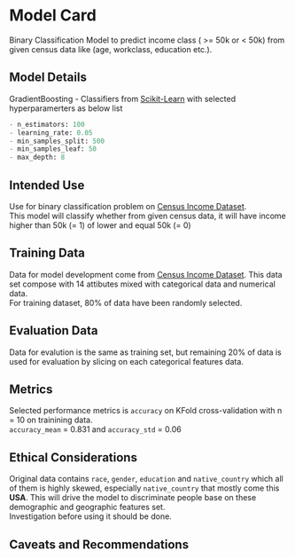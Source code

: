# Model Card
Binary Classification Model to predict income class ( >= 50k or < 50k) from given census data like (age, workclass, education etc.).

## Model Details
GradientBoosting - Classifiers from [Scikit-Learn](https://scikit-learn.org/stable/modules/generated/sklearn.ensemble.GradientBoostingClassifier.html) with selected hyperparamerters as below list 
``` python
- n_estimators: 100
- learning_rate: 0.05
- min_samples_split: 500
- min_samples_leaf: 50
- max_depth: 8
```
## Intended Use
Use for binary classification problem on [Census Income Dataset](https://archive.ics.uci.edu/ml/datasets/census+income). <br/>
 This model will classify whether from given census data, it will have income higher than 50k (= 1) of lower and equal 50k (= 0)
## Training Data
Data for model development come from [Census Income Dataset](https://archive.ics.uci.edu/ml/datasets/census+income). This data set compose with 14 attibutes mixed with categorical data and numerical data. <br/>
For training dataset, 80% of data have been randomly selected.
## Evaluation Data
Data for evalution is the same as training set, but remaining 20% of data is used for evaluation by slicing on each categorical features data.
## Metrics
Selected performance metrics is ```accuracy``` on KFold cross-validation with n = 10 on trainining data. <br/>
```accuracy_mean``` = 0.831 and ```accuracy_std``` = 0.06
## Ethical Considerations
Original data contains ```race```, ```gender```, ```education``` and ```native_country``` which all of them is highly skewed, especially ```native_country``` that mostly come this **USA**. This will drive the model to discriminate people base on these demographic and geographic features set.<br/>
Investigation before using it should be done.

## Caveats and Recommendations
